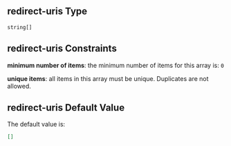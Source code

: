 ## redirect-uris Type

`string[]`

## redirect-uris Constraints

**minimum number of items**: the minimum number of items for this array is: `0`

**unique items**: all items in this array must be unique. Duplicates are not allowed.

## redirect-uris Default Value

The default value is:

```json
[]
```

